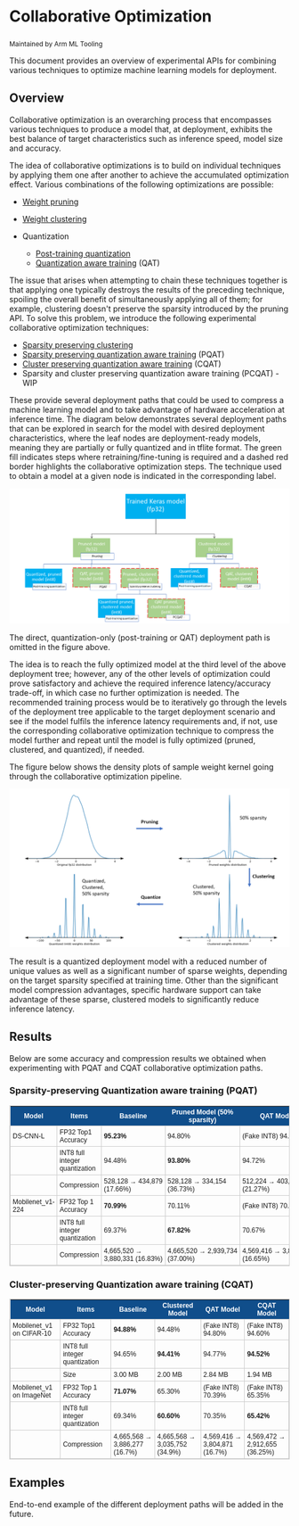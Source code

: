 # Collaborative Optimization

<sub>Maintained by Arm ML Tooling</sub>

This document provides an overview of experimental APIs for combining various techniques to optimize machine learning models for deployment.

## Overview

Collaborative optimization is an overarching process that encompasses various techniques to produce a model that, at deployment, exhibits the best balance of target characteristics such as inference speed, model size and accuracy.

The idea of collaborative optimizations is to build on individual techniques by applying them one after another to achieve the accumulated optimization effect. Various combinations of the following optimizations are possible:

* [Weight pruning](https://medium.com/tensorflow/tensorflow-model-optimization-toolkit-pruning-api-42cac9157a6a)
* [Weight clustering](https://blog.tensorflow.org/2020/08/tensorflow-model-optimization-toolkit-weight-clustering-api.html)
* Quantization

  * [Post-training quantization](https://medium.com/tensorflow/tensorflow-model-optimization-toolkit-post-training-integer-quantization-b4964a1ea9ba)
  * [Quantization aware training](https://blog.tensorflow.org/2020/04/quantization-aware-training-with-tensorflow-model-optimization-toolkit.html) (QAT)

The issue that arises when attempting to chain these techniques together is that applying one typically destroys the results of the preceding technique, spoiling the overall benefit of simultaneously applying all of them; for example, clustering doesn't preserve the sparsity introduced by the pruning API. To solve this problem, we introduce the following experimental collaborative optimization techniques:

* [Sparsity preserving clustering](https://github.com/tensorflow/model-optimization/pull/520)
* [Sparsity preserving quantization aware training](https://github.com/tensorflow/model-optimization/pull/568) (PQAT)
* [Cluster preserving quantization aware training](https://github.com/tensorflow/model-optimization/pull/617) (CQAT)
* Sparsity and cluster preserving quantization aware training (PCQAT) - WIP

These provide several deployment paths that could be used to compress a machine learning model and to take advantage of hardware acceleration at inference time. The diagram below demonstrates several deployment paths that can be explored in search for the model with desired deployment characteristics, where the leaf nodes are deployment-ready models, meaning they are partially or fully quantized and in tflite format. The green fill indicates steps where retraining/fine-tuning is required and a dashed red border highlights the collaborative optimization steps. The technique used to obtain a model at a given node is indicated in the corresponding label.

![collaborative optimization](images/collaborative_optimization.png "collaborative optimization")

The direct, quantization-only (post-training or QAT) deployment path is omitted in the figure above.

The idea is to reach the fully optimized model at the third level of the above deployment tree; however, any of the other levels of optimization could prove satisfactory and achieve the required inference latency/accuracy trade-off, in which case no further optimization is needed. The recommended training process would be to iteratively go through the levels of the deployment tree applicable to the target deployment scenario and see if the model fulfils the inference latency requirements and, if not, use the corresponding collaborative optimization technique to compress the model further and repeat until the model is fully optimized (pruned, clustered, and quantized), if needed.

The figure below shows the density plots of sample weight kernel going through the collaborative optimization pipeline.

![collaborative optimization density plot](images/collaborative_optimization_dist.png "collaborative optimization density plot")

The result is a quantized deployment model with a reduced number of unique values as well as a significant number of sparse weights, depending on the target sparsity specified at training time. Other than the significant model compression advantages, specific hardware support can take advantage of these sparse, clustered models to significantly reduce inference latency.


## Results

Below are some accuracy and compression results we obtained when experimenting with PQAT and CQAT collaborative optimization paths.

### Sparsity-preserving Quantization aware training (PQAT)

<style type="text/css">
	table.tableizer-table {
		font-size: 12px;
		border: 1px solid #CCC;
		font-family: Arial, Helvetica, sans-serif;
	}
	.tableizer-table td {
		padding: 4px;
		margin: 3px;
		border: 1px solid #CCC;
	}
	.tableizer-table th {
		background-color: #104E8B;
		color: #FFF;
		font-weight: bold;
	}
</style>
<table class="tableizer-table">
<thead><tr class="tableizer-firstrow"><th>Model</th><th>Items</th><th>Baseline</th><th>Pruned Model (50% sparsity)</th><th>QAT Model</th><th>PQAT Model</th></tr></thead><tbody>
 <tr><td>DS-CNN-L</td><td>FP32 Top1 Accuracy</td><td><b>95.23%</b></td><td>94.80%</td><td>(Fake INT8) 94.721%</td><td>(Fake INT8) 94.128%</td></tr>
 <tr><td>&nbsp;</td><td>INT8 full integer quantization</td><td>94.48%</td><td><b>93.80%</b></td><td>94.72%</td><td><b>94.13%</b></td></tr>
 <tr><td>&nbsp;</td><td>Compression</td><td>528,128 → 434,879 (17.66%)</td><td>528,128 → 334,154 (36.73%)</td><td>512,224 → 403,261 (21.27%)</td><td>512,032 → 303,997 (40.63%)</td></tr>
 <tr><td>Mobilenet_v1-224</td><td>FP32 Top 1 Accuracy</td><td><b>70.99%</b></td><td>70.11%</td><td>(Fake INT8) 70.67%</td><td>(Fake INT8) 70.29%</td></tr>
 <tr><td>&nbsp;</td><td>INT8 full integer quantization</td><td>69.37%</td><td><b>67.82%</b></td><td>70.67%</td><td><b>70.29%</b></td></tr>
 <tr><td>&nbsp;</td><td>Compression</td><td>4,665,520 → 3,880,331 (16.83%)</td><td>4,665,520 → 2,939,734 (37.00%)</td><td>4,569,416 → 3,808,781 (16.65%)</td><td>4,569,416 → 2,869,600 (37.20%)</td></tr>
</tbody></table>

### Cluster-preserving Quantization aware training (CQAT)

<style type="text/css">
	table.tableizer-table {
		font-size: 12px;
		border: 1px solid #CCC;
		font-family: Arial, Helvetica, sans-serif;
	}
	.tableizer-table td {
		padding: 4px;
		margin: 3px;
		border: 1px solid #CCC;
	}
	.tableizer-table th {
		background-color: #104E8B;
		color: #FFF;
		font-weight: bold;
	}
</style>
<table class="tableizer-table">
<thead><tr class="tableizer-firstrow"><th>Model</th><th>Items</th><th>Baseline</th><th>Clustered Model</th><th>QAT Model</th><th>CQAT Model</th></tr></thead><tbody>
 <tr><td>Mobilenet_v1 on CIFAR-10</td><td>FP32 Top1 Accuracy</td><td><b>94.88%</b></td><td>94.48%</td><td>(Fake INT8) 94.80%</td><td>(Fake INT8) 94.60%</td></tr>
 <tr><td>&nbsp;</td><td>INT8 full integer quantization</td><td>94.65%</td><td><b>94.41%</b></td><td>94.77%</td><td><b>94.52%</b></td></tr>
 <tr><td>&nbsp;</td><td>Size</td><td>3.00 MB</td><td>2.00 MB</td><td>2.84 MB</td><td>1.94 MB</td></tr>
 <tr><td>Mobilenet_v1 on ImageNet</td><td>FP32 Top 1 Accuracy</td><td><b>71.07%</b></td><td>65.30%</td><td>(Fake INT8) 70.39%</td><td>(Fake INT8) 65.35%</td></tr>
 <tr><td>&nbsp;</td><td>INT8 full integer quantization</td><td>69.34%</td><td><b>60.60%</b></td><td>70.35%</td><td><b>65.42%</b></td></tr>
 <tr><td>&nbsp;</td><td>Compression</td><td>4,665,568 → 3,886,277 (16.7%)</td><td>4,665,568 → 3,035,752 (34.9%)</td><td>4,569,416 → 3,804,871 (16.7%)</td><td>4,569,472 → 2,912,655 (36.25%)</td></tr>
</tbody></table>


## Examples

End-to-end example of the different deployment paths will be added in the future.

